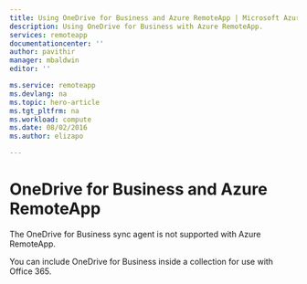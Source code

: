 ```yaml
---
title: Using OneDrive for Business and Azure RemoteApp | Microsoft Azure
description: Using OneDrive for Business with Azure RemoteApp.
services: remoteapp
documentationcenter: ''
author: pavithir
manager: mbaldwin
editor: ''

ms.service: remoteapp
ms.devlang: na
ms.topic: hero-article
ms.tgt_pltfrm: na
ms.workload: compute
ms.date: 08/02/2016
ms.author: elizapo

---
```

# OneDrive for Business and Azure RemoteApp
The OneDrive for Business sync agent is not supported with Azure RemoteApp.

You can include OneDrive for Business inside a collection for use with Office 365. 

